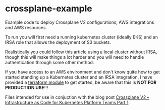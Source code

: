 # crossplane-example

Example code to deploy Crossplane V2 configurations, AWS integrations and AWS resources.

To run you will first need a running kubernetes cluster (ideally EKS) and an IRSA role that allows the deployment of S3 buckets.

Realistically you could follow this article using a local cluster without IRSA, though this will make things a lot harder and you will need to handle authentication through some other method.

If you have access to an AWS environment and don't know quite how to get started standing up a Kubernetes cluster and an IRSA integration, I have provided a [terraform module](https://registry.terraform.io/modules/tinfoilcipher/eks-development-cluster/aws/latest) to get started, be aware that this is **NOT FOR PRODUCTION USE**!!!

Files intended for use in conjuction with the blog post [Crossplane V2 – Infrastructure as Code for Kubernetes Platform Teams Part 1](https://tinfoilcipher.co.uk/2025/10/08/crossplane-v2-iac-for-k8s-platform-teams-part-1).
